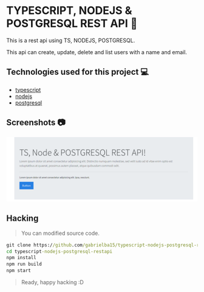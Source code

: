 # TYPESCRIPT, NODEJS & POSTGRESQL REST API :rocket:

This is a rest api using TS, NODEJS, POSTGRESQL.

This api can create, update, delete and list users with a name and email. 

## Technologies used for this project :computer:

- [typescript](https://www.typescriptlang.org/)
- [nodejs](https://nodejs.org/en/)
- [postgresql](https://www.postgresql.org/)

## Screenshots :camera:

![principal](docs/principal.png)

## Hacking

> You can modified source code.

```cmd
git clone https://github.com/gabrielba15/typescript-nodejs-postgresql-restapi.git 
cd typescript-nodejs-postgresql-restapi
npm install 
npm run build 
npm start
```

> Ready, happy hacking :D

